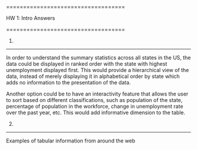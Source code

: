 ===================================

HW 1: Intro Answers

===================================

1.
-----------------------------------
In order to understand the summary statistics across all states in the US, the data could be displayed in ranked order with the state with highest unemployment displayed first. This would provide a hierarchical view of the data, instead of merely displaying it in alphabetical order by state which adds no information to the presentation of the data. 

Another option could be to have an interactivity feature that allows the user to sort based on different classifications, such as population of the state, percentage of population in the workforce, change in unemployment rate over the past year, etc. This would add informative dimension to the table. 

2.
___________________________________

Examples of tabular information from around the web